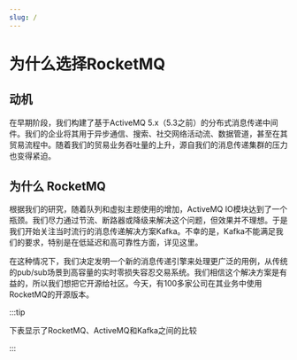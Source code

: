 ```yaml
---
slug: /
---
```


# 为什么选择RocketMQ

## 动机
在早期阶段，我们构建了基于ActiveMQ 5.x（5.3之前）的分布式消息传递中间件。我们的企业将其用于异步通信、搜索、社交网络活动流、数据管道，甚至在其贸易流程中。随着我们的贸易业务吞吐量的上升，源自我们的消息传递集群的压力也变得紧迫。

## 为什么 RocketMQ

根据我们的研究，随着队列和虚拟主题使用的增加，ActiveMQ IO模块达到了一个瓶颈。我们尽力通过节流、断路器或降级来解决这个问题，但效果并不理想。于是我们开始关注当时流行的消息传递解决方案Kafka。不幸的是，Kafka不能满足我们的要求，特别是在低延迟和高可靠性方面，详见这里。

在这种情况下，我们决定发明一个新的消息传递引擎来处理更广泛的用例，从传统的pub/sub场景到高容量的实时零损失容忍交易系统。我们相信这个解决方案是有益的，所以我们想把它开源给社区。今天，有100多家公司在其业务中使用RocketMQ的开源版本。

:::tip

下表显示了RocketMQ、ActiveMQ和Kafka之间的比较 

:::